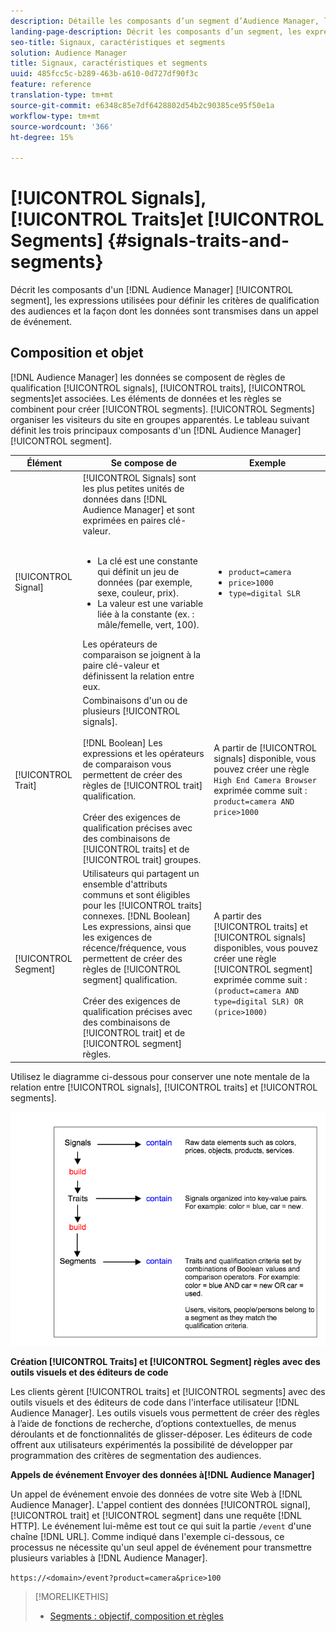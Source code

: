 ```yaml
---
description: Détaille les composants d’un segment d’Audience Manager, les expressions utilisées pour définir les critères de qualification des audiences et la façon dont les données sont transmises lors d’un appel d’événement.
landing-page-description: Décrit les composants d’un segment, les expressions utilisées pour définir les critères de qualification des audiences et la manière dont les données sont transmises.
seo-title: Signaux, caractéristiques et segments
solution: Audience Manager
title: Signaux, caractéristiques et segments
uuid: 485fcc5c-b289-463b-a610-0d727df90f3c
feature: reference
translation-type: tm+mt
source-git-commit: e6348c85e7df6428802d54b2c90385ce95f50e1a
workflow-type: tm+mt
source-wordcount: '366'
ht-degree: 15%

---
```



# [!UICONTROL Signals],  [!UICONTROL Traits]et  [!UICONTROL Segments] {#signals-traits-and-segments}

Décrit les composants d&#39;un [!DNL Audience Manager] [!UICONTROL segment], les expressions utilisées pour définir les critères de qualification des audiences et la façon dont les données sont transmises dans un appel de événement.

## Composition et objet

[!DNL Audience Manager] les données se composent de règles de qualification  [!UICONTROL signals],  [!UICONTROL traits],  [!UICONTROL segments]et associées. Les éléments de données et les règles se combinent pour créer [!UICONTROL segments]. [!UICONTROL Segments] organiser les visiteurs du site en groupes apparentés. Le tableau suivant définit les trois principaux composants d&#39;un [!DNL Audience Manager] [!UICONTROL segment].

| Élément | Se compose de | Exemple |
|---|---|---|
| [!UICONTROL Signal] | [!UICONTROL Signals] sont les plus petites unités de données dans  [!DNL Audience Manager] et sont exprimées en paires [ ](../reference/key-value-pairs-explained.md)clé-valeur.<br><br><ul><li>La clé est une constante qui définit un jeu de données (par exemple, sexe, couleur, prix).</li><li>La valeur est une variable liée à la constante (ex. : mâle/femelle, vert, 100).</li></ul>Les opérateurs de comparaison se joignent à la paire clé-valeur et définissent la relation entre eux. | <ul><li>`product=camera`</li><li>`price>1000`</li><li>`type=digital SLR`</li></ul> |
| [!UICONTROL Trait] | Combinaisons d&#39;un ou de plusieurs [!UICONTROL signals].<br><br> [!DNL Boolean] Les expressions et les opérateurs de comparaison vous permettent de créer des règles de  [!UICONTROL trait] qualification. <br><br>Créer des exigences de qualification précises avec des combinaisons de  [!UICONTROL traits] et de  [!UICONTROL trait] groupes. | A partir de [!UICONTROL signals] disponible, vous pouvez créer une règle `High End Camera Browser` exprimée comme suit : `product=camera AND price>1000` |
| [!UICONTROL Segment] | Utilisateurs qui partagent un ensemble d&#39;attributs communs et sont éligibles pour les [!UICONTROL traits] connexes. [!DNL Boolean] Les expressions, ainsi que les exigences de récence/fréquence, vous permettent de créer des règles de  [!UICONTROL segment] qualification.<br><br> Créer des exigences de qualification précises avec des combinaisons de  [!UICONTROL trait] et de  [!UICONTROL segment] règles. | A partir des [!UICONTROL traits] et [!UICONTROL signals] disponibles, vous pouvez créer une règle [!UICONTROL segment] exprimée comme suit :`(product=camera AND type=digital SLR) OR (price>1000)` |

Utilisez le diagramme ci-dessous pour conserver une note mentale de la relation entre [!UICONTROL signals], [!UICONTROL traits] et [!UICONTROL segments].

![](assets/signals-traits-segments.png)

**Création  [!UICONTROL Traits] et  [!UICONTROL Segment] règles avec des outils visuels et des éditeurs de code**

Les clients gèrent [!UICONTROL traits] et [!UICONTROL segments] avec des outils visuels et des éditeurs de code dans l&#39;interface utilisateur [!DNL Audience Manager]. Les outils visuels vous permettent de créer des règles à l’aide de fonctions de recherche, d’options contextuelles, de menus déroulants et de fonctionnalités de glisser-déposer. Les éditeurs de code offrent aux utilisateurs expérimentés la possibilité de développer par programmation des critères de segmentation des audiences.

**Appels de événement Envoyer des données à[!DNL Audience Manager]**

Un appel de événement envoie des données de votre site Web à [!DNL Audience Manager]. L&#39;appel contient des données [!UICONTROL signal], [!UICONTROL trait] et [!UICONTROL segment] dans une requête [!DNL HTTP]. Le événement lui-même est tout ce qui suit la partie `/event` d&#39;une chaîne [!DNL URL]. Comme indiqué dans l&#39;exemple ci-dessous, ce processus ne nécessite qu&#39;un seul appel de événement pour transmettre plusieurs variables à [!DNL Audience Manager].

`https://<domain>/event?product=camera&price>100`

>[!MORELIKETHIS]
>
>* [Segments : objectif, composition et règles](../features/segments/segments-purpose.md)

